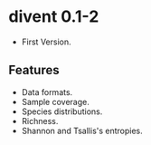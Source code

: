 # divent 0.1-2

- First Version.

## Features

- Data formats.
- Sample coverage.
- Species distributions.
- Richness.
- Shannon and Tsallis's entropies.
